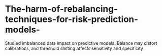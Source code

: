 # The-harm-of-rebalancing-techniques-for-risk-prediction-models-
Studied imbalanced data impact on predictive models. Balance may distort calibrations, and threshold shifting affects sensitivity and specificity

